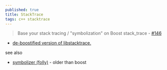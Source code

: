 ```yaml
---
published: true
title: StackTrace
tags: c++ stacktrace
---
```

> Base your stack tracing / "symbolization" on Boost stack_trace - [#146](https://github.com/doctest/doctest/issues/146)

- [de-boostified version of libstacktrace.](https://github.com/eyalroz/stacktrace/)

see also
- [symbolizer (folly)](https://github.com/facebook/folly/tree/main/folly/experimental/symbolizer) - older than boost
